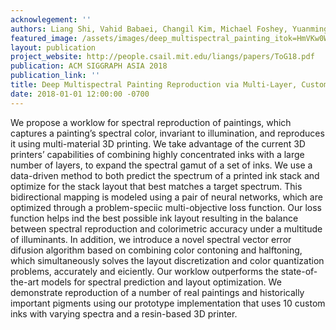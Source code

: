 ```yaml
---
acknowlegement: ''
authors: Liang Shi, Vahid Babaei, Changil Kim, Michael Foshey, Yuanming Hu, Pitchaya Sitthi-Amorn, Szymon Rusinkiewicz, Wojciech Matusik
featured_image: /assets/images/deep_multispectral_painting_itok=HmVKw0Wl.png
layout: publication
project_website: http://people.csail.mit.edu/liangs/papers/ToG18.pdf
publication: ACM SIGGRAPH ASIA 2018
publication_link: ''
title: Deep Multispectral Painting Reproduction via Multi-Layer, Custom-Ink Printing
date: 2018-01-01 12:00:00 -0700
---
```


We propose a worklow for spectral reproduction of paintings, which captures a painting’s spectral color, invariant to illumination, and reproduces it using multi-material 3D printing. We take advantage of the current 3D printers’ capabilities of combining highly concentrated inks with a large number of layers, to expand the spectral gamut of a set of inks. We use a data-driven method to both predict the spectrum of a printed ink stack and optimize for the stack layout that best matches a target spectrum. This bidirectional mapping is modeled using a pair of neural networks, which are optimized through a problem-speciic multi-objective loss function. Our loss function helps ind the best possible ink layout resulting in the balance between spectral reproduction and colorimetric accuracy under a multitude of illuminants. In addition, we introduce a novel spectral vector error difusion algorithm based on combining color contoning and halftoning, which simultaneously solves the layout discretization and color quantization problems, accurately and eiciently. Our worklow outperforms the state-of-the-art models for spectral prediction and layout optimization. We demonstrate reproduction of a number of real paintings and historically important pigments using our prototype implementation that uses 10 custom inks with varying spectra and a resin-based 3D printer.
